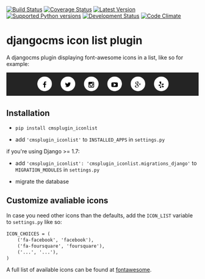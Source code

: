 [![Build Status](https://travis-ci.org/creimers/cmsplugin_iconlist.svg?branch=develop)](https://travis-ci.org/creimers/cmsplugin_iconlist)
[![Coverage Status](https://coveralls.io/repos/creimers/cmsplugin_iconlist/badge.svg?branch=develop)](https://coveralls.io/r/creimers/cmsplugin_iconlist?branch=develop)
[![Latest Version](https://pypip.in/version/cmsplugin_iconlist/badge.svg)](https://pypi.python.org/pypi/cmsplugin-iconlist/)
[![Supported Python versions](https://pypip.in/py_versions/cmsplugin_iconlist/badge.svg)](https://pypi.python.org/pypi/cmsplugin-iconlist/)
[![Development Status](https://pypip.in/status/cmsplugin_iconlist/badge.svg)](https://pypi.python.org/pypi/cmsplugin_iconlist/)
[![Code Climate](https://codeclimate.com/github/creimers/cmsplugin_iconlist/badges/gpa.svg)](https://codeclimate.com/github/creimers/cmsplugin_iconlist)

# djangocms icon list plugin

A djangocms plugin displaying font-awesome icons in a list, like so for example:

![preview](preview.png)

## Installation

* ``pip install cmsplugin_iconlist``

* add ``'cmsplugin_iconlist'`` to ``INSTALLED_APPS`` in ``settings.py``

if you're using Django >= 1.7:

* add ``'cmsplugin_iconlist': 'cmsplugin_iconlist.migrations_django'`` to ``MIGRATION_MODULES`` in ``settings.py``

* migrate the database

## Customize avaliable icons

In case you need other icons than the defaults, add the ``ICON_LIST`` variable to ``settings.py`` like so:

```
ICON_CHOICES = (
    ('fa-facebook', 'facebook'),
    ('fa-foursquare', 'foursquare'),
    ('...', '...'),
)
```

A full list of available icons can be found at [fontawesome](http://fontawesome.io/icons/).
